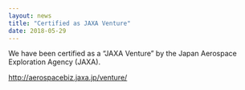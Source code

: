 ```yaml
---
layout: news
title: "Certified as JAXA Venture"
date: 2018-05-29
---
```


We have been certified as a “JAXA Venture” by the Japan Aerospace Exploration Agency (JAXA).

http://aerospacebiz.jaxa.jp/venture/ 